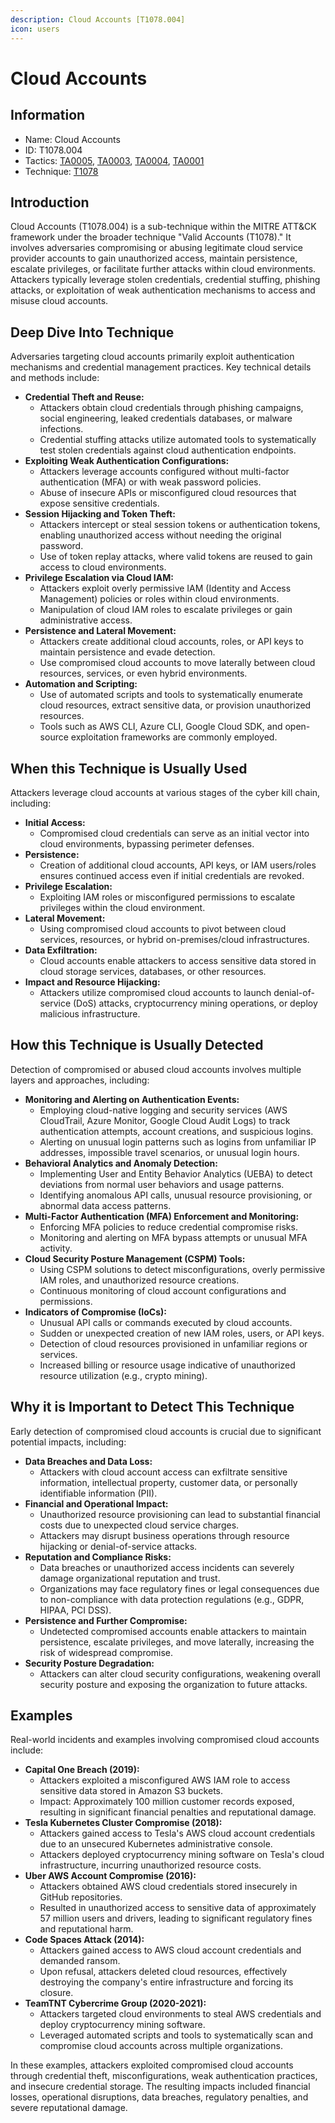 ```yaml
---
description: Cloud Accounts [T1078.004]
icon: users
---
```


# Cloud Accounts

## Information

* Name: Cloud Accounts
* ID: T1078.004
* Tactics: [TA0005](../../ta0005/), [TA0003](../../ta0003/), [TA0004](../), [TA0001](../../ta0001/)
* Technique: [T1078](./)

## Introduction

Cloud Accounts (T1078.004) is a sub-technique within the MITRE ATT\&CK framework under the broader technique "Valid Accounts (T1078)." It involves adversaries compromising or abusing legitimate cloud service provider accounts to gain unauthorized access, maintain persistence, escalate privileges, or facilitate further attacks within cloud environments. Attackers typically leverage stolen credentials, credential stuffing, phishing attacks, or exploitation of weak authentication mechanisms to access and misuse cloud accounts.

## Deep Dive Into Technique

Adversaries targeting cloud accounts primarily exploit authentication mechanisms and credential management practices. Key technical details and methods include:

* **Credential Theft and Reuse:**
  * Attackers obtain cloud credentials through phishing campaigns, social engineering, leaked credentials databases, or malware infections.
  * Credential stuffing attacks utilize automated tools to systematically test stolen credentials against cloud authentication endpoints.
* **Exploiting Weak Authentication Configurations:**
  * Attackers leverage accounts configured without multi-factor authentication (MFA) or with weak password policies.
  * Abuse of insecure APIs or misconfigured cloud resources that expose sensitive credentials.
* **Session Hijacking and Token Theft:**
  * Attackers intercept or steal session tokens or authentication tokens, enabling unauthorized access without needing the original password.
  * Use of token replay attacks, where valid tokens are reused to gain access to cloud environments.
* **Privilege Escalation via Cloud IAM:**
  * Attackers exploit overly permissive IAM (Identity and Access Management) policies or roles within cloud environments.
  * Manipulation of cloud IAM roles to escalate privileges or gain administrative access.
* **Persistence and Lateral Movement:**
  * Attackers create additional cloud accounts, roles, or API keys to maintain persistence and evade detection.
  * Use compromised cloud accounts to move laterally between cloud resources, services, or even hybrid environments.
* **Automation and Scripting:**
  * Use of automated scripts and tools to systematically enumerate cloud resources, extract sensitive data, or provision unauthorized resources.
  * Tools such as AWS CLI, Azure CLI, Google Cloud SDK, and open-source exploitation frameworks are commonly employed.

## When this Technique is Usually Used

Attackers leverage cloud accounts at various stages of the cyber kill chain, including:

* **Initial Access:**
  * Compromised cloud credentials can serve as an initial vector into cloud environments, bypassing perimeter defenses.
* **Persistence:**
  * Creation of additional cloud accounts, API keys, or IAM users/roles ensures continued access even if initial credentials are revoked.
* **Privilege Escalation:**
  * Exploiting IAM roles or misconfigured permissions to escalate privileges within the cloud environment.
* **Lateral Movement:**
  * Using compromised cloud accounts to pivot between cloud services, resources, or hybrid on-premises/cloud infrastructures.
* **Data Exfiltration:**
  * Cloud accounts enable attackers to access sensitive data stored in cloud storage services, databases, or other resources.
* **Impact and Resource Hijacking:**
  * Attackers utilize compromised cloud accounts to launch denial-of-service (DoS) attacks, cryptocurrency mining operations, or deploy malicious infrastructure.

## How this Technique is Usually Detected

Detection of compromised or abused cloud accounts involves multiple layers and approaches, including:

* **Monitoring and Alerting on Authentication Events:**
  * Employing cloud-native logging and security services (AWS CloudTrail, Azure Monitor, Google Cloud Audit Logs) to track authentication attempts, account creations, and suspicious logins.
  * Alerting on unusual login patterns such as logins from unfamiliar IP addresses, impossible travel scenarios, or unusual login hours.
* **Behavioral Analytics and Anomaly Detection:**
  * Implementing User and Entity Behavior Analytics (UEBA) to detect deviations from normal user behaviors and usage patterns.
  * Identifying anomalous API calls, unusual resource provisioning, or abnormal data access patterns.
* **Multi-Factor Authentication (MFA) Enforcement and Monitoring:**
  * Enforcing MFA policies to reduce credential compromise risks.
  * Monitoring and alerting on MFA bypass attempts or unusual MFA activity.
* **Cloud Security Posture Management (CSPM) Tools:**
  * Using CSPM solutions to detect misconfigurations, overly permissive IAM roles, and unauthorized resource creations.
  * Continuous monitoring of cloud account configurations and permissions.
* **Indicators of Compromise (IoCs):**
  * Unusual API calls or commands executed by cloud accounts.
  * Sudden or unexpected creation of new IAM roles, users, or API keys.
  * Detection of cloud resources provisioned in unfamiliar regions or services.
  * Increased billing or resource usage indicative of unauthorized resource utilization (e.g., crypto mining).

## Why it is Important to Detect This Technique

Early detection of compromised cloud accounts is crucial due to significant potential impacts, including:

* **Data Breaches and Data Loss:**
  * Attackers with cloud account access can exfiltrate sensitive information, intellectual property, customer data, or personally identifiable information (PII).
* **Financial and Operational Impact:**
  * Unauthorized resource provisioning can lead to substantial financial costs due to unexpected cloud service charges.
  * Attackers may disrupt business operations through resource hijacking or denial-of-service attacks.
* **Reputation and Compliance Risks:**
  * Data breaches or unauthorized access incidents can severely damage organizational reputation and trust.
  * Organizations may face regulatory fines or legal consequences due to non-compliance with data protection regulations (e.g., GDPR, HIPAA, PCI DSS).
* **Persistence and Further Compromise:**
  * Undetected compromised accounts enable attackers to maintain persistence, escalate privileges, and move laterally, increasing the risk of widespread compromise.
* **Security Posture Degradation:**
  * Attackers can alter cloud security configurations, weakening overall security posture and exposing the organization to future attacks.

## Examples

Real-world incidents and examples involving compromised cloud accounts include:

* **Capital One Breach (2019):**
  * Attackers exploited a misconfigured AWS IAM role to access sensitive data stored in Amazon S3 buckets.
  * Impact: Approximately 100 million customer records exposed, resulting in significant financial penalties and reputational damage.
* **Tesla Kubernetes Cluster Compromise (2018):**
  * Attackers gained access to Tesla's AWS cloud account credentials due to an unsecured Kubernetes administrative console.
  * Attackers deployed cryptocurrency mining software on Tesla's cloud infrastructure, incurring unauthorized resource costs.
* **Uber AWS Account Compromise (2016):**
  * Attackers obtained AWS cloud credentials stored insecurely in GitHub repositories.
  * Resulted in unauthorized access to sensitive data of approximately 57 million users and drivers, leading to significant regulatory fines and reputational harm.
* **Code Spaces Attack (2014):**
  * Attackers gained access to AWS cloud account credentials and demanded ransom.
  * Upon refusal, attackers deleted cloud resources, effectively destroying the company's entire infrastructure and forcing its closure.
* **TeamTNT Cybercrime Group (2020-2021):**
  * Attackers targeted cloud environments to steal AWS credentials and deploy cryptocurrency mining software.
  * Leveraged automated scripts and tools to systematically scan and compromise cloud accounts across multiple organizations.

In these examples, attackers exploited compromised cloud accounts through credential theft, misconfigurations, weak authentication practices, and insecure credential storage. The resulting impacts included financial losses, operational disruptions, data breaches, regulatory penalties, and severe reputational damage.

